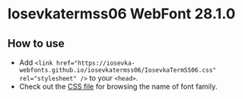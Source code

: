 # Iosevkatermss06 WebFont 28.1.0

## How to use

- Add `<link href="https://iosevka-webfonts.github.io/iosevkatermss06/IosevkaTermSS06.css" rel="stylesheet" />` to your `<head>`.
- Check out the [CSS file](./IosevkaTermSS06.css) for browsing the name of font family.
